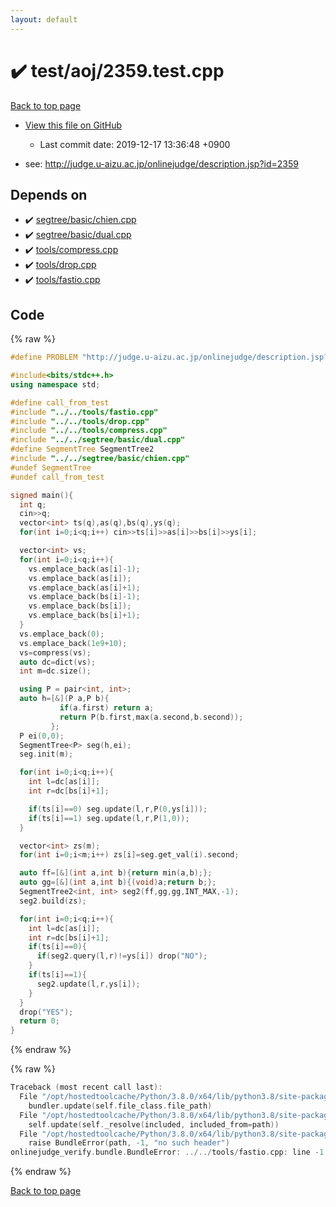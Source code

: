 ```yaml
---
layout: default
---
```


<!-- mathjax config similar to math.stackexchange -->
<script type="text/javascript" async
  src="https://cdnjs.cloudflare.com/ajax/libs/mathjax/2.7.5/MathJax.js?config=TeX-MML-AM_CHTML">
</script>
<script type="text/x-mathjax-config">
  MathJax.Hub.Config({
    TeX: { equationNumbers: { autoNumber: "AMS" }},
    tex2jax: {
      inlineMath: [ ['$','$'] ],
      processEscapes: true
    },
    "HTML-CSS": { matchFontHeight: false },
    displayAlign: "left",
    displayIndent: "2em"
  });
</script>

<script type="text/javascript" src="https://cdnjs.cloudflare.com/ajax/libs/jquery/3.4.1/jquery.min.js"></script>
<script src="https://cdn.jsdelivr.net/npm/jquery-balloon-js@1.1.2/jquery.balloon.min.js" integrity="sha256-ZEYs9VrgAeNuPvs15E39OsyOJaIkXEEt10fzxJ20+2I=" crossorigin="anonymous"></script>
<script type="text/javascript" src="../../../assets/js/copy-button.js"></script>
<link rel="stylesheet" href="../../../assets/css/copy-button.css" />


# :heavy_check_mark: test/aoj/2359.test.cpp

<a href="../../../index.html">Back to top page</a>

* <a href="{{ site.github.repository_url }}/blob/master/test/aoj/2359.test.cpp">View this file on GitHub</a>
    - Last commit date: 2019-12-17 13:36:48 +0900


* see: <a href="http://judge.u-aizu.ac.jp/onlinejudge/description.jsp?id=2359">http://judge.u-aizu.ac.jp/onlinejudge/description.jsp?id=2359</a>


## Depends on

* :heavy_check_mark: <a href="../../../library/segtree/basic/chien.cpp.html">segtree/basic/chien.cpp</a>
* :heavy_check_mark: <a href="../../../library/segtree/basic/dual.cpp.html">segtree/basic/dual.cpp</a>
* :heavy_check_mark: <a href="../../../library/tools/compress.cpp.html">tools/compress.cpp</a>
* :heavy_check_mark: <a href="../../../library/tools/drop.cpp.html">tools/drop.cpp</a>
* :heavy_check_mark: <a href="../../../library/tools/fastio.cpp.html">tools/fastio.cpp</a>


## Code

<a id="unbundled"></a>
{% raw %}
```cpp
#define PROBLEM "http://judge.u-aizu.ac.jp/onlinejudge/description.jsp?id=2359"

#include<bits/stdc++.h>
using namespace std;

#define call_from_test
#include "../../tools/fastio.cpp"
#include "../../tools/drop.cpp"
#include "../../tools/compress.cpp"
#include "../../segtree/basic/dual.cpp"
#define SegmentTree SegmentTree2
#include "../../segtree/basic/chien.cpp"
#undef SegmentTree
#undef call_from_test

signed main(){
  int q;
  cin>>q;
  vector<int> ts(q),as(q),bs(q),ys(q);
  for(int i=0;i<q;i++) cin>>ts[i]>>as[i]>>bs[i]>>ys[i];

  vector<int> vs;
  for(int i=0;i<q;i++){
    vs.emplace_back(as[i]-1);
    vs.emplace_back(as[i]);
    vs.emplace_back(as[i]+1);
    vs.emplace_back(bs[i]-1);
    vs.emplace_back(bs[i]);
    vs.emplace_back(bs[i]+1);
  }
  vs.emplace_back(0);
  vs.emplace_back(1e9+10);
  vs=compress(vs);
  auto dc=dict(vs);
  int m=dc.size();

  using P = pair<int, int>;
  auto h=[&](P a,P b){
           if(a.first) return a;
           return P(b.first,max(a.second,b.second));
         };
  P ei(0,0);
  SegmentTree<P> seg(h,ei);
  seg.init(m);

  for(int i=0;i<q;i++){
    int l=dc[as[i]];
    int r=dc[bs[i]+1];

    if(ts[i]==0) seg.update(l,r,P(0,ys[i]));
    if(ts[i]==1) seg.update(l,r,P(1,0));
  }

  vector<int> zs(m);
  for(int i=0;i<m;i++) zs[i]=seg.get_val(i).second;

  auto ff=[&](int a,int b){return min(a,b);};
  auto gg=[&](int a,int b){(void)a;return b;};
  SegmentTree2<int, int> seg2(ff,gg,gg,INT_MAX,-1);
  seg2.build(zs);

  for(int i=0;i<q;i++){
    int l=dc[as[i]];
    int r=dc[bs[i]+1];
    if(ts[i]==0){
      if(seg2.query(l,r)!=ys[i]) drop("NO");
    }
    if(ts[i]==1){
      seg2.update(l,r,ys[i]);
    }
  }
  drop("YES");
  return 0;
}

```
{% endraw %}

<a id="bundled"></a>
{% raw %}
```cpp
Traceback (most recent call last):
  File "/opt/hostedtoolcache/Python/3.8.0/x64/lib/python3.8/site-packages/onlinejudge_verify/docs.py", line 345, in write_contents
    bundler.update(self.file_class.file_path)
  File "/opt/hostedtoolcache/Python/3.8.0/x64/lib/python3.8/site-packages/onlinejudge_verify/bundle.py", line 156, in update
    self.update(self._resolve(included, included_from=path))
  File "/opt/hostedtoolcache/Python/3.8.0/x64/lib/python3.8/site-packages/onlinejudge_verify/bundle.py", line 54, in _resolve
    raise BundleError(path, -1, "no such header")
onlinejudge_verify.bundle.BundleError: ../../tools/fastio.cpp: line -1: no such header

```
{% endraw %}

<a href="../../../index.html">Back to top page</a>

